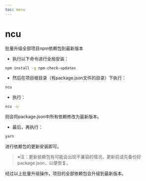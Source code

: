 ```yaml
---
toc: menu
---
```


# ncu

批量升级全部项目npm依赖包到最新版本

- 执行以下命令进行全局安装：

```bash
npm install -g npm-check-updates
```

- 然后在项目根目录（有package.json文件的目录）下执行：

```bash
ncu
```

- 执行：

```bash
ncu -u
```

则会将package.json中所有依赖修改为最新版本。

- 最后，再执行：

```bash
yarn
```

进行依赖包的更新安装即可。

> ※注：更新依赖包有可能会出现不兼容的情况，更新前请先备份好package.json，以便恢复。

经过以上批量升级操作，项目的全部依赖包会升级到最新版本。

